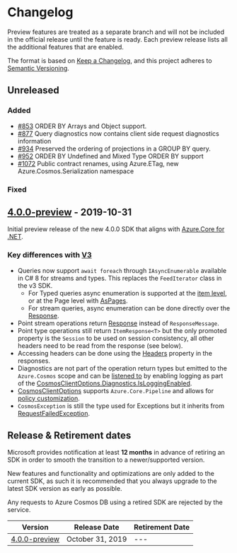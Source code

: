 # Changelog

Preview features are treated as a separate branch and will not be included in the official release until the feature is ready. Each preview release lists all the additional features that are enabled.

The format is based on [Keep a Changelog](https://keepachangelog.com/en/1.0.0/),
and this project adheres to [Semantic Versioning](https://semver.org/spec/v2.0.0.html).

## Unreleased

### Added

- [#853](https://github.com/Azure/azure-cosmos-dotnet-v3/pull/853) ORDER BY Arrays and Object support.
- [#877](https://github.com/Azure/azure-cosmos-dotnet-v3/pull/877) Query diagnostics now contains client side request diagnostics information
- [#934](https://github.com/Azure/azure-cosmos-dotnet-v3/pull/934) Preserved the ordering of projections in a GROUP BY query.
- [#952](https://github.com/Azure/azure-cosmos-dotnet-v3/pull/952) ORDER BY Undefined and Mixed Type ORDER BY support
- [#1072](https://github.com/Azure/azure-cosmos-dotnet-v3/pull/1072) Public contract renames, using Azure.ETag, new Azure.Cosmos.Serialization namespace

### Fixed

## <a name="4.0.0-preview"/> [4.0.0-preview](https://www.nuget.org/packages/Azure.Cosmos/4.0.0-preview) - 2019-10-31

Initial preview release of the new 4.0.0 SDK that aligns with [Azure.Core for .NET](https://github.com/Azure/azure-sdk-for-net/blob/master/sdk/core/Azure.Core/README.md).

### Key differences with [V3](https://github.com/Azure/azure-cosmos-dotnet-v3/)

* Queries now support `await foreach` through `IAsyncEnumerable` available in C# 8 for streams and types. This replaces the `FeedIterator` class in the v3 SDK.
    * For Typed queries async enumeration is supported at the [item level](https://github.com/Azure/azure-sdk-for-net/blob/master/sdk/core/Azure.Core/samples/Response.md#iterating-over-asyncpageable-using-await-foreach), or at the Page level with [AsPages](https://github.com/Azure/azure-sdk-for-net/blob/master/sdk/core/Azure.Core/samples/Response.md#iterating-over-asyncpageable-pages).
    * For stream queries, async enumeration can be done directly over the [Response](https://github.com/Azure/azure-sdk-for-net/blob/master/sdk/core/Azure.Core/samples/Response.md).
* Point stream operations return [Response](https://github.com/Azure/azure-sdk-for-net/blob/master/sdk/core/Azure.Core/samples/Response.md) instead of `ResponseMessage`.
* Point type operations still return `ItemResponse<T>` but the only promoted property is the `Session` to be used on session consistency, all other headers need to be read from the response (see below).
* Accessing headers can be done using the [Headers](https://github.com/Azure/azure-sdk-for-net/blob/master/sdk/core/Azure.Core/samples/Response.md#accessing-http-response-propreties) property in the responses.
* Diagnostics are not part of the operation return types but emitted to the `Azure.Cosmos` scope and can be [listened to](https://azuresdkdocs.blob.core.windows.net/$web/dotnet/Azure.Core/1.0.0/api/Azure.Core.Diagnostics/Azure.Core.Diagnostics.AzureEventSourceListener.html) by enabling logging as part of the [CosmosClientOptions.Diagnostics.IsLoggingEnabled](https://azuresdkdocs.blob.core.windows.net/$web/dotnet/Azure.Core/1.0.0/api/Azure.Core/Azure.Core.DiagnosticsOptions.html).
* [CosmosClientOptions](./Microsoft.Azure.Cosmos/azuredata/CosmosClientOptions.cs) supports `Azure.Core.Pipeline` and allows for [policy customization](https://azuresdkdocs.blob.core.windows.net/$web/dotnet/Azure.Core/1.0.0/api/Azure.Core.Pipeline/Azure.Core.Pipeline.HttpPipelinePolicy.html).
* `CosmosException` is still the type used for Exceptions but it inherits from [RequestFailedException](https://github.com/Azure/azure-sdk-for-net/blob/master/sdk/core/Azure.Core/samples/Response.md#handling-exceptions).

## Release & Retirement dates
Microsoft provides notification at least **12 months** in advance of retiring an SDK in order to smooth the transition to a newer/supported version.

New features and functionality and optimizations are only added to the current SDK, as such it is recommended that you always upgrade to the latest SDK version as early as possible. 

Any requests to Azure Cosmos DB using a retired SDK are rejected by the service.

| Version | Release Date | Retirement Date |
| --- | --- | --- |
| [4.0.0-preview](#4.0.0-preview) |October 31, 2019 |--- |
